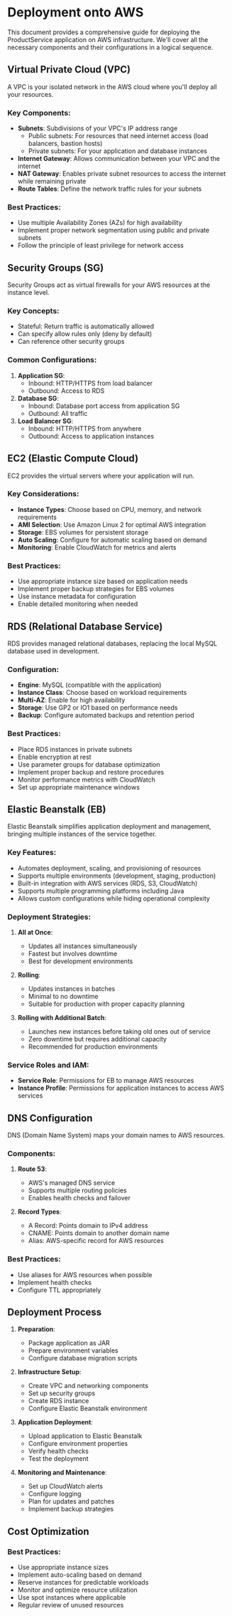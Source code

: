 # Deployment onto AWS

This document provides a comprehensive guide for deploying the ProductService application on AWS infrastructure. We'll cover all the necessary components and their configurations in a logical sequence.

## Virtual Private Cloud (VPC)

A VPC is your isolated network in the AWS cloud where you'll deploy all your resources.

### Key Components:
- **Subnets**: Subdivisions of your VPC's IP address range
  - Public subnets: For resources that need internet access (load balancers, bastion hosts)
  - Private subnets: For your application and database instances
- **Internet Gateway**: Allows communication between your VPC and the internet
- **NAT Gateway**: Enables private subnet resources to access the internet while remaining private
- **Route Tables**: Define the network traffic rules for your subnets

### Best Practices:
- Use multiple Availability Zones (AZs) for high availability
- Implement proper network segmentation using public and private subnets
- Follow the principle of least privilege for network access

## Security Groups (SG)

Security Groups act as virtual firewalls for your AWS resources at the instance level.

### Key Concepts:
- Stateful: Return traffic is automatically allowed
- Can specify allow rules only (deny by default)
- Can reference other security groups

### Common Configurations:
1. **Application SG**:
   - Inbound: HTTP/HTTPS from load balancer
   - Outbound: Access to RDS
2. **Database SG**:
   - Inbound: Database port access from application SG
   - Outbound: All traffic
3. **Load Balancer SG**:
   - Inbound: HTTP/HTTPS from anywhere
   - Outbound: Access to application instances

## EC2 (Elastic Compute Cloud)

EC2 provides the virtual servers where your application will run.

### Key Considerations:
- **Instance Types**: Choose based on CPU, memory, and network requirements
- **AMI Selection**: Use Amazon Linux 2 for optimal AWS integration
- **Storage**: EBS volumes for persistent storage
- **Auto Scaling**: Configure for automatic scaling based on demand
- **Monitoring**: Enable CloudWatch for metrics and alerts

### Best Practices:
- Use appropriate instance size based on application needs
- Implement proper backup strategies for EBS volumes
- Use instance metadata for configuration
- Enable detailed monitoring when needed

## RDS (Relational Database Service)

RDS provides managed relational databases, replacing the local MySQL database used in development.

### Configuration:
- **Engine**: MySQL (compatible with the application)
- **Instance Class**: Choose based on workload requirements
- **Multi-AZ**: Enable for high availability
- **Storage**: Use GP2 or IO1 based on performance needs
- **Backup**: Configure automated backups and retention period

### Best Practices:
- Place RDS instances in private subnets
- Enable encryption at rest
- Use parameter groups for database optimization
- Implement proper backup and restore procedures
- Monitor performance metrics with CloudWatch
- Set up appropriate maintenance windows

## Elastic Beanstalk (EB)

Elastic Beanstalk simplifies application deployment and management, bringing multiple instances of the service together.

### Key Features:
- Automates deployment, scaling, and provisioning of resources
- Supports multiple environments (development, staging, production)
- Built-in integration with AWS services (RDS, S3, CloudWatch)
- Supports multiple programming platforms including Java
- Allows custom configurations while hiding operational complexity

### Deployment Strategies:
1. **All at Once**:
   - Updates all instances simultaneously
   - Fastest but involves downtime
   - Best for development environments

2. **Rolling**:
   - Updates instances in batches
   - Minimal to no downtime
   - Suitable for production with proper capacity planning

3. **Rolling with Additional Batch**:
   - Launches new instances before taking old ones out of service
   - Zero downtime but requires additional capacity
   - Recommended for production environments

### Service Roles and IAM:
- **Service Role**: Permissions for EB to manage AWS resources
- **Instance Profile**: Permissions for application instances to access AWS services

## DNS Configuration

DNS (Domain Name System) maps your domain names to AWS resources.

### Components:
1. **Route 53**:
   - AWS's managed DNS service
   - Supports multiple routing policies
   - Enables health checks and failover

2. **Record Types**:
   - A Record: Points domain to IPv4 address
   - CNAME: Points domain to another domain name
   - Alias: AWS-specific record for AWS resources

### Best Practices:
- Use aliases for AWS resources when possible
- Implement health checks
- Configure TTL appropriately

## Deployment Process

1. **Preparation**:
   - Package application as JAR
   - Prepare environment variables
   - Configure database migration scripts

2. **Infrastructure Setup**:
   - Create VPC and networking components
   - Set up security groups
   - Create RDS instance
   - Configure Elastic Beanstalk environment

3. **Application Deployment**:
   - Upload application to Elastic Beanstalk
   - Configure environment properties
   - Verify health checks
   - Test the deployment

4. **Monitoring and Maintenance**:
   - Set up CloudWatch alerts
   - Configure logging
   - Plan for updates and patches
   - Implement backup strategies

## Cost Optimization

### Best Practices:
- Use appropriate instance sizes
- Implement auto-scaling based on demand
- Reserve instances for predictable workloads
- Monitor and optimize resource utilization
- Use spot instances where applicable
- Regular review of unused resources